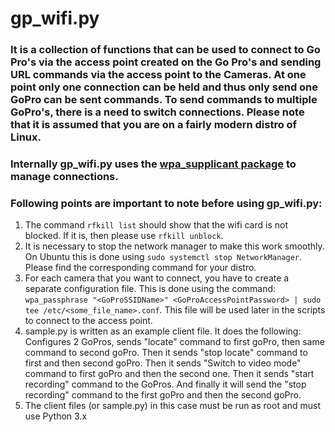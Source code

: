# gp_wifi.py

### It is a collection of functions that can be used to connect to Go Pro's via the access point created on the Go Pro's and sending URL commands via the access point to the Cameras. At one point only one connection can be held and thus only send one GoPro can be sent commands. To send commands to multiple GoPro's, there is a need to switch connections. Please note that it is assumed that you are on a fairly modern distro of Linux.

### Internally gp_wifi.py uses the [wpa_supplicant package](https://linux.die.net/man/8/wpa_supplicant) to manage connections.

### Following points are important to note before using gp_wifi.py:
1. The command `rfkill list` should show that the wifi card is not blocked. If it is, then please use `rfkill unblock`.
2. It is necessary to stop the network manager to make this work smoothly. On Ubuntu this is done using `sudo systemctl stop NetworkManager`. Please find the corresponding command for your distro. 
3. For each camera that you want to connect, you have to create a separate configuration file. This is done using the command: `wpa_passphrase "<GoProSSIDName>" <GoProAccessPointPassword> | sudo tee /etc/<some_file_name>.conf`. This file will be used later in the scripts to connect to the access point. 
4. sample.py is written as an example client file. It does the following: Configures 2 GoPros, sends "locate" command to first goPro, then same command to second goPro. Then it sends "stop locate" command to first and then second goPro. Then it sends "Switch to video mode" command to first goPro and then the second one. Then it sends "start recording" command to the GoPros. And finally it will send the "stop recording" command to the first goPro and then the second goPro.
5. The client files (or sample.py) in this case must be run as root and must use Python 3.x